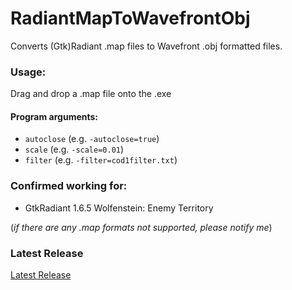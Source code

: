 # RadiantMapToWavefrontObj
Converts (Gtk)Radiant .map files to Wavefront .obj formatted files.

### Usage:
Drag and drop a .map file onto the .exe

#### Program arguments:
- `autoclose` (e.g. `-autoclose=true`)
- `scale` (e.g. `-scale=0.01`)
- `filter` (e.g. `-filter=cod1filter.txt`)

### Confirmed working for:
- GtkRadiant 1.6.5 Wolfenstein: Enemy Territory  

(*if there are any .map formats not supported, please notify me*)  

### Latest Release
[Latest Release](https://github.com/CptWesley/RadiantMapToWavefrontObj/releases/latest)

